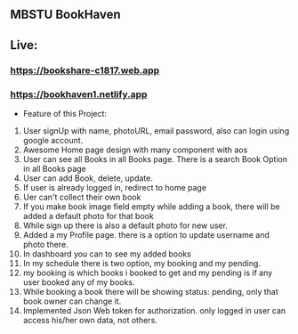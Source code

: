 ## MBSTU BookHaven

## Live:
### https://bookshare-c1817.web.app

### https://bookhaven1.netlify.app

- Feature of this Project:

1. User signUp with name, photoURL, email password, also can login using google account.
2. Awesome Home page design with many component with aos
3. User can see all Books in all Books page. There is a search Book Option in all Books page
4. User can add Book, delete, update.
5. If user is already logged in, redirect to home page
6. Uer can't collect their own book
7. If you make book image field empty while adding a book, there will be added a default photo for that book
8. While sign up there is also a default photo for new user.
9. Added a my Profile page. there is a option to update username and photo there.
10. In dashboard you can to see my added books
11. In my schedule there is two option, my booking and my pending.
12. my booking is which books i booked to get and my pending is if any user booked any of my books.
13. While booking a book there will be showing status: pending, only that book owner can change it.
14. Implemented Json Web token for authorization. only logged in user can access his/her own data, not others.
